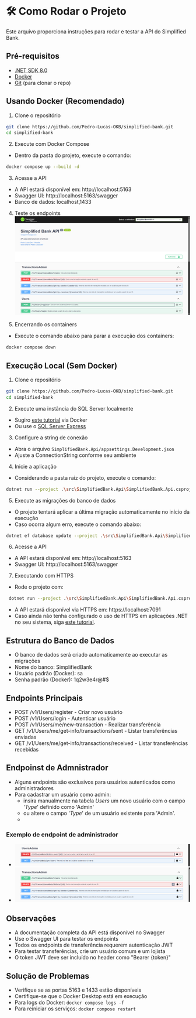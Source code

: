 # 🛠️ Como Rodar o Projeto
Este arquivo proporciona instruções para rodar e testar a API do Simplified Bank.

## Pré-requisitos
- [.NET SDK 8.0](https://dotnet.microsoft.com/download/dotnet/8.0)
- [Docker](https://www.docker.com/products/docker-desktop/)
- [Git](https://git-scm.com/downloads) (para clonar o repo)

## Usando Docker (Recomendado)
1. Clone o repositório
```bash
git clone https://github.com/Pedro-Lucas-OKB/simplified-bank.git
cd simplified-bank
```

2. Execute com Docker Compose
- Dentro da pasta do projeto, execute o comando:
```bash
docker compose up --build -d
```

3. Acesse a API
- A API estará disponível em: http://localhost:5163
- Swagger UI: http://localhost:5163/swagger
- Banco de dados: localhost,1433

4. Teste os endpoints 
![Swagger UI 01](docs/images/Swagger_UI_(01).png)

5. Encerrando os containers
- Execute o comando abaixo para parar a execução dos containers:
```bash
docker compose down
```

## Execução Local (Sem Docker)
1. Clone o repositório
```bash
git clone https://github.com/Pedro-Lucas-OKB/simplified-bank.git
cd simplified-bank
```
2. Execute uma instância do SQL Server localmente
- Sugiro [este tutorial](https://blog.balta.io/sql-server-docker/) via Docker
- Ou use o [SQL Server Express](https://www.microsoft.com/pt-br/sql-server/sql-server-downloads)

3. Configure a string de conexão
- Abra o arquivo `SimplifiedBank.Api/appsettings.Development.json`
- Ajuste a ConnectionString conforme seu ambiente

4. Inicie a aplicação
- Considerando a pasta raiz do projeto, execute o comando:
```bash
dotnet run --project .\src\SimplifiedBank.Api\SimplifiedBank.Api.csproj
```

5. Execute as migrações do banco de dados
- O projeto tentará aplicar a última migração automaticamente no início da execução
- Caso ocorra algum erro, execute o comando abaixo:
```bash
dotnet ef database update --project .\src\SimplifiedBank.Api\SimplifiedBank.Api.csproj
```

6. Acesse a API
- A API estará disponível em: http://localhost:5163
- Swagger UI: http://localhost:5163/swagger

7. Executando com HTTPS
- Rode o projeto com:
```bash
 dotnet run --project .\src\SimplifiedBank.Api\SimplifiedBank.Api.csproj -lp https
```
- A API estará disponível via HTTPS em: https://localhost:7091
- Caso ainda não tenha configurado o uso de HTTPS em aplicações .NET no seu sistema, siga [este tutorial](https://docs.microsoft.com/pt-br/aspnet/core/security/enforcing-ssl?view=aspnetcore-6.0&tabs=visual-studio).

## Estrutura do Banco de Dados
- O banco de dados será criado automaticamente ao executar as migrações
- Nome do banco: SimplifiedBank
- Usuário padrão (Docker): sa
- Senha padrão (Docker): 1q2w3e4r@#$

## Endpoints Principais
- POST /v1/Users/register - Criar novo usuário
- POST /v1/Users/login - Autenticar usuário
- POST /v1/Users/me/new-transaction - Realizar transferência
- GET /v1/Users/me/get-info/transactions/sent - Listar transferências enviadas
- GET /v1/Users/me/get-info/transactions/received - Listar transferências recebidas

## Endpoinst de Admnistrador
- Alguns endpoints são exclusivos para usuários autenticados como administradores
- Para cadastrar um usuário como admin:
  - insira manualmente na tabela _Users_ um novo usuário com o campo '_Type_' definido como 'Admin'
  - ou altere o campo '_Type_' de um usuário existente para 'Admin'.
  - 
### Exemplo de endpoint de administrador
- ![Swagger UI 02](docs/images/Swagger_UI_(02).png)
- ![Swagger UI 03](docs/images/Swagger_UI_(03).png)

## Observações
- A documentação completa da API está disponível no Swagger
- Use o Swagger UI para testar os endpoints
- Todos os endpoints de transferência requerem autenticação JWT
- Para testar transferências, crie um usuário comum e um lojista
- O token JWT deve ser incluído no header como "Bearer {token}"

## Solução de Problemas
- Verifique se as portas 5163 e 1433 estão disponíveis
- Certifique-se que o Docker Desktop está em execução
- Para logs do Docker: `docker compose logs -f`
- Para reiniciar os serviços: `docker compose restart`